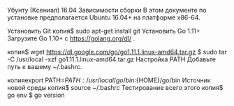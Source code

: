 Убунту (Ксениал) 16.04
Зависимости сборки
В этом документе по установке предполагается Ubuntu 16.04+ на платформе x86-64.

Установить Git
копия$ sudo apt-get install git 
Установить Go 1.11+
Загрузите Go 1.10+ с https://golang.org/dl/ .

копия$ wget https://dl.google.com/go/go1.11.1.linux-amd64.tar.gz
$ sudo tar -C /usr/local -xzf go1.11.1.linux-amd64.tar.gz
Настройка PATH
Добавьте путь к вашему ~/.bashrc.

копияexport PATH=$PATH:/usr/local/go/bin:${HOME}/go/bin
Источник новой среды
копия$ source ~/.bashrc
Тестирование всего этого
копия$ go env
$ go version

